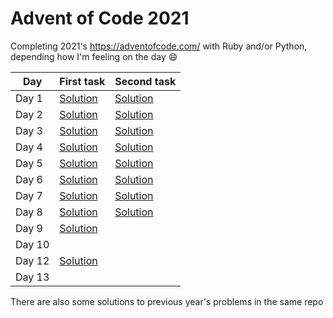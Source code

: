 # Advent of Code 2021
Completing 2021's https://adventofcode.com/ with Ruby and/or Python, depending how I'm feeling on the day 😄

| __Day__   | __First task__ | __Second task__ |
|-------|-------|--------|
| Day 1 | [Solution](day1/1.rb) | [Solution](day1/2.rb) |
| Day 2 | [Solution](day2/1.rb) | [Solution](day2/1.rb) |
| Day 3 | [Solution](day3/1.rb) | [Solution](day3/2.rb) |
| Day 4 | [Solution](day4/1.rb) | [Solution](day4/2.rb) |
| Day 5 | [Solution](day5/1.rb) | [Solution](day5/2.rb) |
| Day 6 | [Solution](day6/1.rb) | [Solution](day6/2.rb) |
| Day 7 | [Solution](day7/1.rb) | [Solution](day7/1.rb) |
| Day 8 | [Solution](day8/1.rb) | [Solution](day8/1.rb) |
| Day 9 | [Solution](day9/1.rb) |  |
| Day 10 |  |  |
| Day 12 | [Solution](day12/1.py) |  |
| Day 13 |  | |

There are also some solutions to previous year's problems in the same repo
